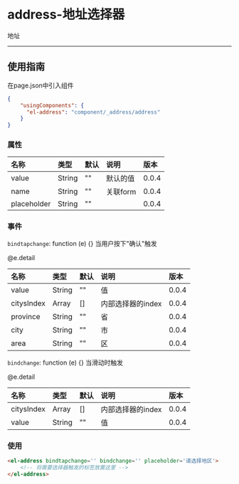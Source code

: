 # address-地址选择器

地址

---

## 使用指南

在page.json中引入组件

```json
{
    "usingComponents": {
      "el-address": "component/_address/address"
    }
}
```

### 属性

| 名称 | 类型 | 默认 | 说明 | 版本 |
| :--- | :--- | :--- | :--- | :--- |
| value | String | "" | 默认的值 | 0.0.4 |
| name | String | "" | 关联form | 0.0.4 |
| placeholder | String | "" |  | 0.0.4 |

### 事件

`bindtapchange`: function \(e\) {} 当用户按下"确认"触发

@e.detail

| 名称 | 类型 | 默认 | 说明 | 版本 |
| :--- | :--- | :--- | :--- | :--- |
| value | String | "" | 值 | 0.0.4 |
| citysIndex | Array | \[\] | 内部选择器的index | 0.0.4 |
| province | String | "" | 省 | 0.0.4 |
| city | String | "" | 市 | 0.0.4 |
| area | String | "" | 区 | 0.0.4 |

`bindchange`: function \(e\) {} 当滑动时触发

@e.detail

| 名称 | 类型 | 默认 | 说明 | 版本 |
| :--- | :--- | :--- | :--- | :--- |
| citysIndex | Array | \[\] | 内部选择器的index | 0.0.4 |
| value | String | "" | 值 | 0.0.4 |

### 使用

```html
<el-address bindtapchange='' bindchange='' placeholder='请选择地区'>
    <!-- 将需要选择器触发的标签放置这里 -->
</el-address>
```



